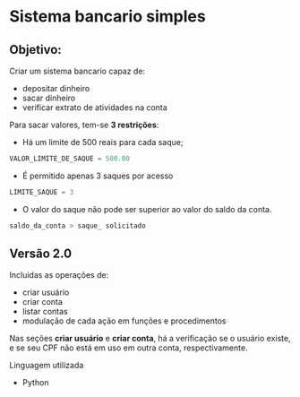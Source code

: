 # Sistema bancario simples 

## Objetivo: 

Criar um sistema bancario capaz de:

- depositar dinheiro <br>
- sacar dinheiro <br>
- verificar extrato de atividades na conta

Para sacar valores, tem-se **3️ restrições**:

- Há um limite de 500 reais para cada saque;
```py 
VALOR_LIMITE_DE_SAQUE = 500.00
```
- É permitido apenas 3 saques por acesso
```py 
LIMITE_SAQUE = 3
```
- O valor do saque não pode ser superior ao valor do saldo da conta. 
```py 
saldo_da_conta > saque_ solicitado
```

## Versão 2.0

Incluidas as operações de:
-  criar usuário
-  criar conta
-  listar contas
-  modulação de cada ação em funções e procedimentos

Nas seções **criar usuário** e **criar conta**, há a verificação se o usuário existe, e se seu CPF não está em uso em outra conta, respectivamente. 

Linguagem utilizada 
- Python